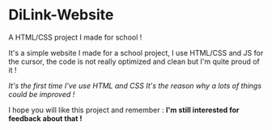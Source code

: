# DiLink-Website
A HTML/CSS project I made for school !

It's a simple website I made for a school project, I use HTML/CSS and JS for the cursor, the code is not really optimized and clean but I'm quite proud of it !

*It's the first time I've use HTML and CSS It's the reason why a lots of things could be improved !*

I hope you will like this project and remember : **I'm still interested for feedback about that !**
